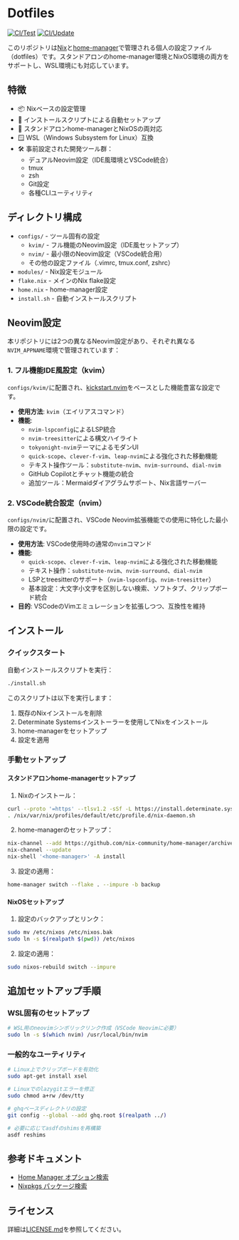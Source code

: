 # Dotfiles

[![CI/Test](https://github.com/ymat19/dotfiles/actions/workflows/test.yml/badge.svg)](https://github.com/ymat19/dotfiles/actions/workflows/test.yml)
[![CI/Update](https://github.com/ymat19/dotfiles/actions/workflows/flake-update.yml/badge.svg)](https://github.com/ymat19/dotfiles/actions/workflows/flake-update.yml)

このリポジトリは[Nix](https://nixos.org/)と[home-manager](https://github.com/nix-community/home-manager)で管理される個人の設定ファイル（dotfiles）です。スタンドアロンのhome-manager環境とNixOS環境の両方をサポートし、WSL環境にも対応しています。

## 特徴

- 📦 Nixベースの設定管理
- 🔄 インストールスクリプトによる自動セットアップ
- 🐧 スタンドアロンhome-managerとNixOSの両対応
- 🪟 WSL（Windows Subsystem for Linux）互換
- 🛠️ 事前設定された開発ツール群：
  - デュアルNeovim設定（IDE風環境とVSCode統合）
  - tmux
  - zsh
  - Git設定
  - 各種CLIユーティリティ

## ディレクトリ構成

- `configs/` - ツール固有の設定
  - `kvim/` - フル機能のNeovim設定（IDE風セットアップ）
  - `nvim/` - 最小限のNeovim設定（VSCode統合用）
  - その他の設定ファイル（.vimrc, tmux.conf, zshrc）
- `modules/` - Nix設定モジュール
- `flake.nix` - メインのNix flake設定
- `home.nix` - home-manager設定
- `install.sh` - 自動インストールスクリプト

## Neovim設定

本リポジトリには2つの異なるNeovim設定があり、それぞれ異なる`NVIM_APPNAME`環境で管理されています：

### 1. フル機能IDE風設定（kvim）
`configs/kvim/`に配置され、[kickstart.nvim](https://github.com/nvim-lua/kickstart.nvim)をベースとした機能豊富な設定です。

- **使用方法**: `kvim`（エイリアスコマンド）
- **機能**:
  - `nvim-lspconfig`によるLSP統合
  - `nvim-treesitter`による構文ハイライト
  - `tokyonight-nvim`テーマによるモダンUI
  - `quick-scope`、`clever-f-vim`、`leap-nvim`による強化された移動機能
  - テキスト操作ツール：`substitute-nvim`、`nvim-surround`、`dial-nvim`
  - GitHub Copilotとチャット機能の統合
  - 追加ツール：Mermaidダイアグラムサポート、Nix言語サーバー

### 2. VSCode統合設定（nvim）
`configs/nvim/`に配置され、VSCode Neovim拡張機能での使用に特化した最小限の設定です。

- **使用方法**: VSCode使用時の通常の`nvim`コマンド
- **機能**:
  - `quick-scope`、`clever-f-vim`、`leap-nvim`による強化された移動機能
  - テキスト操作：`substitute-nvim`、`nvim-surround`、`dial-nvim`
  - LSPとtreesitterのサポート（`nvim-lspconfig`、`nvim-treesitter`）
  - 基本設定：大文字小文字を区別しない検索、ソフトタブ、クリップボード統合
- **目的**: VSCodeのVimエミュレーションを拡張しつつ、互換性を維持

## インストール

### クイックスタート

自動インストールスクリプトを実行：
```bash
./install.sh
```

このスクリプトは以下を実行します：
1. 既存のNixインストールを削除
2. Determinate Systemsインストーラーを使用してNixをインストール
3. home-managerをセットアップ
4. 設定を適用

### 手動セットアップ

#### スタンドアロンhome-managerセットアップ

1. Nixのインストール：
```bash
curl --proto '=https' --tlsv1.2 -sSf -L https://install.determinate.systems/nix | sh -s -- install --no-confirm
. /nix/var/nix/profiles/default/etc/profile.d/nix-daemon.sh
```

2. home-managerのセットアップ：
```bash
nix-channel --add https://github.com/nix-community/home-manager/archive/master.tar.gz home-manager
nix-channel --update
nix-shell '<home-manager>' -A install
```

3. 設定の適用：
```bash
home-manager switch --flake . --impure -b backup
```

#### NixOSセットアップ

1. 設定のバックアップとリンク：
```bash
sudo mv /etc/nixos /etc/nixos.bak
sudo ln -s $(realpath $(pwd)) /etc/nixos
```

2. 設定の適用：
```bash
sudo nixos-rebuild switch --impure
```

## 追加セットアップ手順

### WSL固有のセットアップ
```bash
# WSL用のneovimシンボリックリンク作成（VSCode Neovimに必要）
sudo ln -s $(which nvim) /usr/local/bin/nvim
```

### 一般的なユーティリティ
```bash
# Linux上でクリップボードを有効化
sudo apt-get install xsel

# Linuxでのlazygitエラーを修正
sudo chmod a+rw /dev/tty

# ghqベースディレクトリの設定
git config --global --add ghq.root $(realpath ../)

# 必要に応じてasdfのshimsを再構築
asdf reshims
```

## 参考ドキュメント

- [Home Manager オプション検索](https://home-manager-options.extranix.com/?query=&release=release-24.05)
- [Nixpkgs パッケージ検索](https://search.nixos.org/packages?channel=24.11&from=0&size=50&sort=relevance&type=packages&query=vimPlugins)

## ライセンス

詳細は[LICENSE.md](LICENSE.md)を参照してください。
